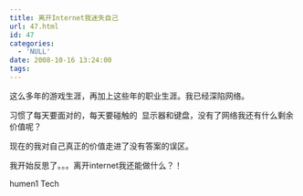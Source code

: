 ```yaml
---
title: 离开Internet我迷失自己
url: 47.html
id: 47
categories:
  - 'NULL'
date: 2008-10-16 13:24:00
tags:
---
```


  
这么多年的游戏生涯，再加上这些年的职业生涯。我已经深陷网络。

  

习惯了每天要面对的，每天要碰触的  显示器和键盘，没有了网络我还有什么剩余价值呢？

  

现在的我对自己真正的价值走进了没有答案的误区。

  

我开始反思了。。。离开internet我还能做什么？！

humen1 Tech